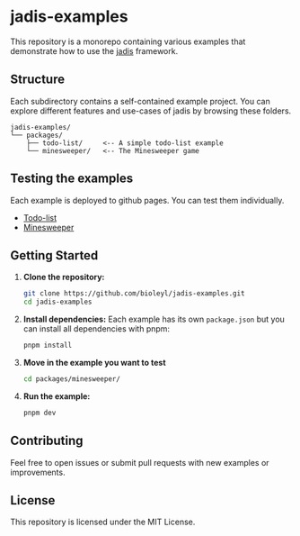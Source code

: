 # jadis-examples

This repository is a monorepo containing various examples that demonstrate how to use the [jadis](https://github.com/bioleyl/jadis) framework.

## Structure

Each subdirectory contains a self-contained example project. You can explore different features and use-cases of jadis by browsing these folders.

```
jadis-examples/
└── packages/
    ├── todo-list/     <-- A simple todo-list example
    └── minesweeper/   <-- The Minesweeper game
```

## Testing the examples

Each example is deployed to github pages. You can test them individually.

- [Todo-list](https://bioleyl.github.io/jadis-examples/todo-list/)
- [Minesweeper](https://bioleyl.github.io/jadis-examples/minesweeper/)

## Getting Started

1. **Clone the repository:**
    ```bash
    git clone https://github.com/bioleyl/jadis-examples.git
    cd jadis-examples
    ```

2. **Install dependencies:**
    Each example has its own `package.json` but you can install all dependencies with pnpm:
    ```bash
    pnpm install
    ```

3. **Move in the example you want to test**
    ```bash
    cd packages/minesweeper/
    ```

3. **Run the example:**
    ```bash
    pnpm dev
    ```

## Contributing

Feel free to open issues or submit pull requests with new examples or improvements.

## License

This repository is licensed under the MIT License.